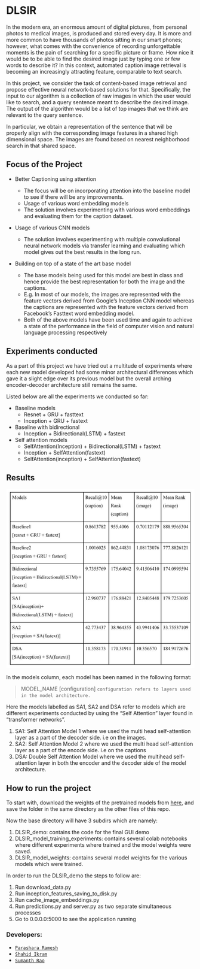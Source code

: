# DLSIR

In the modern era, an enormous amount of digital pictures, from personal photos to medical images, is produced and stored every day. It is more and more common to have thousands of photos sitting in our smart phones; however, what comes with the convenience of recording unforgettable moments is the pain of searching for a specific picture or frame. How nice it would be to be able to find the desired image just by typing one or few words to describe it? In this context, automated caption image retrieval is becoming an increasingly
attracting feature, comparable to text search.

In this project, we consider the task of content-based image retrieval and propose effective neural network-based solutions for that. Specifically, the input to our algorithm is a collection of raw images in which the user would like to search, and a query sentence meant to describe the desired image. The output of the algorithm would be a list of top images that we think are relevant to the query sentence.

In particular, we obtain a representation of the sentence that will be properly align with the corresponding image features in a shared high dimensional space. The images are found based on nearest neighborhood search in that shared space.

## Focus of the Project

- Better Captioning using attention
    - The focus will be on incorporating attention into the baseline model to see if there will be any improvements.
    - Usage of various word embedding models
    - The solution involves experimenting with various word embeddings and evaluating them for the caption dataset.

- Usage of various CNN models
    - The solution involves experimenting with multiple convolutional neural network models via transfer learning and evaluating which model gives out the best results in the long run.

- Building on top of a state of the art base model
    - The base models being used for this model are best in class and hence provide the best representation for both the image and the captions.
    - E.g. In most of our models, the images are represented with the feature vectors derived from Google’s Inception CNN model whereas the captions are represented with the feature vectors derived from Facebook’s Fasttext word embedding model.
    - Both of the above models have been used time and again to achieve a state of the performance in the field of computer vision and natural language processing respectively

## Experiments conducted

As a part of this project we have tried out a multitude of experiments where each new model developed had some minor architectural differences which gave it a slight edge over its previous model but the overall arching encoder-decoder architecture still remains the same.

Listed below are all the experiments we conducted so far:
  * Baseline models
    * Resnet + GRU + fasttext
    * Inception + GRU + fastext
  * Baseline with bidirectional
    * Inception + Bidirectional(LSTM) + fastext
  * Self attention models
    * SelfAttention(Inception) + Bidirectional(LSTM) + fastext
    * Inception + SelfAttention(fastext)
    * SelfAttention(inception) + SelfAttention(fastext)
    
## Results

![](/metrics/results.JPG)

In the models column, each model has been named in the following format:

> MODEL_NAME [configuration]
`configuration refers to layers used in the model architecture.`

Here the models labelled as SA1, SA2 and DSA refer to models which are different experiments conducted by using the “Self Attention” layer found in “transformer networks”.
  1. SA1: Self Attention Model 1 where we used the multi head self-attention layer as a part of the decoder side. i.e on the images.
  2. SA2: Self Attention Model 2 where we used the multi head self-attention layer as a part of the encode side. i.e on the captions
  3. DSA: Double Self Attention Model where we used the multihead self-attention layer in both the encoder and the decoder side of the model architecture.

## How to run the project

To start with,
download the weights of the pretrained models from [here](https://mega.nz/#F!zow0XCRT!xlSu9UGgAKO56gszuTQkdQ),  and save the folder in the same directory as the other files of this repo.

Now the base directory will have 3 subdirs which are namely:
  1.	DLSIR_demo: contains the code for the final GUI demo
  2.	DLSIR_model_training_experiments: contains several colab notebooks where different experiments where trained and the model weights were saved.
  3.	DLSIR_model_weights: contains several model weights for the various models which were trained.

In order to run the DLSIR_demo the steps to follow are:
  1.	Run download_data.py
  2.	Run inception_features_saving_to_disk.py
  3.	Run cache_image_embeddings.py
  4.	Run predictions.py and server.py as two separate simultaneous processes
  5.	Go to 0.0.0.0:5000 to see the application running
  
### Developers:
  - [`Parashara Ramesh`](https://github.com/ParasharaRamesh)
  - [`Shahid Ikram`](https://github.com/shahidikram0701)
  - [`Sumanth Rao`](https://github.com/sumanthrao)
